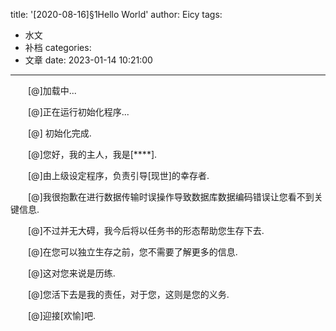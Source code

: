 title: '[2020-08-16]§1Hello World'
author: Eicy
tags:
  - 水文
  - 补档
categories:
  - 文章
date: 2023-01-14 10:21:00
---
　　[@]加载中...



　　[@]正在运行初始化程序...



　　[@] 初始化完成.



　　[@]您好，我的主人，我是[****].



　　[@]由上级设定程序，负责引导[现世]的幸存者.



　　[@]我很抱歉在进行数据传输时误操作导致数据库数据编码错误让您看不到关键信息.



　　[@]不过并无大碍，我今后将以任务书的形态帮助您生存下去.



　　[@]在您可以独立生存之前，您不需要了解更多的信息.



　　[@]这对您来说是历练.



　　[@]您活下去是我的责任，对于您，这则是您的义务.



　　[@]迎接[欢愉]吧.